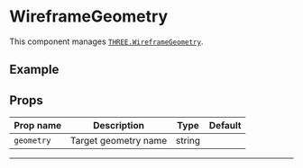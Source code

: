 # WireframeGeometry

  <script setup>
  import WireframeGeometry from '../../examples/WireframeGeometry.vue'
  </script>

This component manages [`THREE.WireframeGeometry`](https://threejs.org/docs/#api/en/geometries/WireframeGeometry).

## Example

  <ClientOnly>
  <WireframeGeometry />
  </ClientOnly>


## Props

| Prop name | Description          | Type   | Default |
| --------- | -------------------- | ------ | ------- |
|` geometry  `| Target geometry name | string |         |

---

